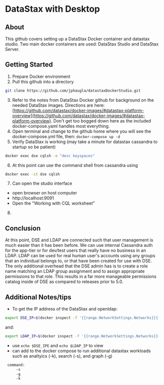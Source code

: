 # DataStax with Desktop

## About

This github covers setting up a DataStax Docker container and datastax studio.  Two main docker containers are used:  DataStax Studio and DataStax Server.  


## Getting Started
1. Prepare Docker environment
2. Pull this github into a directory  
```bash
git clone https://github.com/jphaugla/datastaxDockerStudio.git
```
3. Refer to the notes from DataStax Docker github for background on the needed DataStax images.  Directions are here:  [https://github.com/datastax/docker-images/#datastax-platform-overview](https://github.com/datastax/docker-images/#datastax-platform-overview).  Don't get too bogged down here as the included docker-compose.yaml handles most everything.
4. Open terminal and change to the github home where you will see the docker-compose.yml file, then: `docker-compose up -d`
5. Verify DataStax is working (may take a minute for datastax cassandra to startup so be patient)
```bash
docker exec dse cqlsh -e "desc keyspaces"
```
6. At this point can use the command shell from cassandra using
```bash
docker exec -it dse cqlsh
```
7. Can open the studio interface
* open browser on host computer
* http://localhost:9091
* Open the "Working with CQL worksheet"

8. 
## Conclusion
At this point, DSE and LDAP are connected such that user management is much easier than it has been before. We can use internal Cassandra auth for the app-tier or for dev/test users that really have no business in an LDAP. LDAP can be used for real human user's accounts using any groups that an individual belongs to, or that have been created for use with DSE. The only additional overhead that the DSE admin has is to create a role name matching an LDAP group assignment and to assign appropriate permissions to that role. This results in a far more manageable permissions catalog inside of DSE as compared to releases prior to 5.0.

##  Additional Notes/tips

* To get the IP address of the DataStax and openldap:

```bash
export DSE_IP=$(docker inspect -f '{{range.NetworkSettings.Networks}}{{.IPAddress}}{{end}}' dse)
```
   and:
```bash
export LDAP_IP=$(docker inspect -f '{{range.NetworkSettings.Networks}}{{.IPAddress}}{{end}}' openldap)
```
* use `echo $DSE_IPE` and `echo $LDAP_IP` to view
* can add to the docker compose to run additional datastax workloads such as analtyics (-k), search (-s), and graph (-g)
```bash
 command:
     -s
     -g
     -k
```
